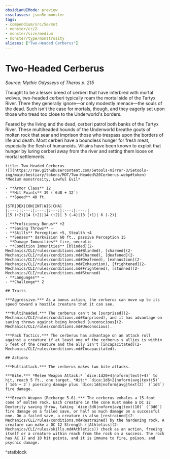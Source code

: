 ```yaml
---
obsidianUIMode: preview
cssclasses: json5e-monster
tags:
- compendium/src/5e/mot
- monster/cr/2
- monster/size/medium
- monster/type/monstrosity
aliases: ["Two-Headed Cerberus"]
---
```

# Two-Headed Cerberus
*Source: Mythic Odysseys of Theros p. 215*  

Thought to be a lesser breed of cerberi that have interbred with mortal wolves, two-headed cerberi typically roam the mortal side of the Tartyx River. There they generally ignore—or only modestly menace—the souls of the dead. Such isn't the case for mortals, though, and they eagerly set upon those who tread too close to the Underworld's borders.

Feared by the living and the dead, cerberi patrol both banks of the Tartyx River. These multiheaded hounds of the Underworld breathe gouts of molten rock that sear and imprison those who trespass upon the borders of life and death. Most cerberi have a boundless hunger for fresh meat, especially the flesh of humanoids. Villains have been known to exploit that hunger by luring cerberi away from the river and setting them loose on mortal settlements.

```ad-statblock
title: Two-Headed Cerberus
![](https://raw.githubusercontent.com/5etools-mirror-3/5etools-img/main/bestiary/tokens/MOT/Two-Headed%20Cerberus.webp#token)
*Medium monstrosity, Lawful Evil*

- **Armor Class** 12
- **Hit Points** 39 (`6d8 + 12`)
- **Speed** 40 ft.

|STR|DEX|CON|INT|WIS|CHA|
|:---:|:---:|:---:|:---:|:---:|:---:|
|15 (+2)|14 (+2)|14 (+2)| 3 (-4)|13 (+1)| 6 (-2)|

- **Proficiency Bonus** +2
- **Saving Throws** ⏤
- **Skills** Perception +5, Stealth +4
- **Senses** darkvision 60 ft., passive Perception 15
- **Damage Immunities** fire, necrotic
- **Condition Immunities** [blinded](2-Mechanics/CLI/rules/conditions.md#Blinded), [charmed](2-Mechanics/CLI/rules/conditions.md#Charmed), [deafened](2-Mechanics/CLI/rules/conditions.md#Deafened), [exhaustion](2-Mechanics/CLI/rules/conditions.md#Exhaustion), [frightened](2-Mechanics/CLI/rules/conditions.md#Frightened), [stunned](2-Mechanics/CLI/rules/conditions.md#Stunned)
- **Languages** —
- **Challenge** 2

## Traits

***Aggressive.*** As a bonus action, the cerberus can move up to its speed toward a hostile creature that it can see.

***Multiheaded.*** The cerberus can't be [surprised](2-Mechanics/CLI/rules/conditions.md#Surprised), and it has advantage on saving throws against being knocked [unconscious](2-Mechanics/CLI/rules/conditions.md#Unconscious).

***Pack Tactics.*** The cerberus has advantage on an attack roll against a creature if at least one of the cerberus's allies is within 5 feet of the creature and the ally isn't [incapacitated](2-Mechanics/CLI/rules/conditions.md#Incapacitated).

## Actions

***Multiattack.*** The cerberus makes two bite attacks.

***Bite.*** *Melee Weapon Attack:* `dice:1d20+4|noform|text(+4)` to hit, reach 5 ft., one target. *Hit:* `dice:1d6+2|noform|avg|text(5)` (`1d6 + 2`) piercing damage plus `dice:1d4|noform|avg|text(2)` (`1d4`) fire damage.

***Breath Weapon (Recharge 5-6).*** The cerberus exhales a 15-foot cone of molten rock. Each creature in the cone must make a DC 12 Dexterity saving throw, taking `dice:3d6|noform|avg|text(10)` (`3d6`) fire damage on a failed save, or half as much damage on a successful one. On a failed save, a creature is also [restrained](2-Mechanics/CLI/rules/conditions.md#Restrained) by the hardening rock. A creature can make a DC 12 Strength ([Athletics](2-Mechanics/CLI/rules/skills.md#Athletics)) check as an action, freeing itself or a creature within reach from the rock on a success. The rock has AC 17 and 10 hit points, and it is immune to fire, poison, and psychic damage.
```
^statblock